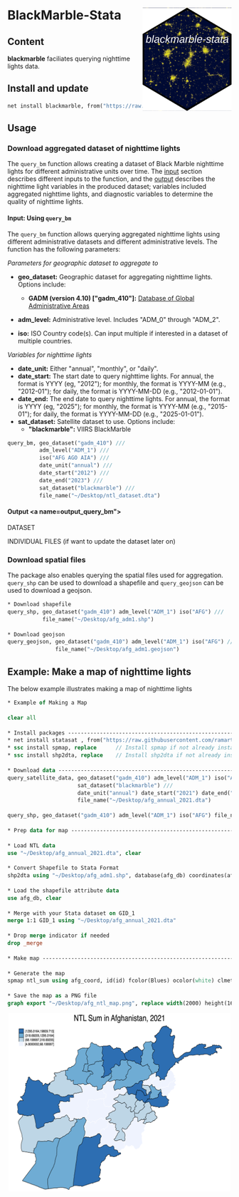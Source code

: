 # BlackMarble-Stata <img src="man/figures/logo.png" align="right" width="200" />

## Content

__blackmarble__ faciliates querying nighttime lights data.

## Install and update

```stata
net install blackmarble, from("https://raw.githubusercontent.com/ramarty/stata-satellite/master/src") replace
```

## Usage

### Download aggregated dataset of nighttime lights

The `query_bm` function allows creating a dataset of Black Marble nighttime lights for different administrative units over time. The [input](#input_query_bm) section describes different inputs to the function, and the [output](#output_query_bm) describes the nighttime light variables in the produced dataset; variables included aggregated nighttime lights, and diagnostic variables to determine the quality of nighttime lights.

#### Input: Using `query_bm` <a name="input_query_bm"></a>

The `query_bm` function allows querying aggregated nighttime lights using different administrative datasets and different administrative levels. The function has the following parameters:

_Parameters for geographic dataset to aggregate to_

* __geo_dataset:__ Geographic dataset for aggregating nighttime lights. Options include:
  - __GADM (version 4.10) ["gadm_410"]:__ [Database of Global Administrative Areas](https://gadm.org/)
  
* __adm_level:__ Administrative level. Includes "ADM_0" through "ADM_2".

* __iso:__ ISO Country code(s). Can input multiple if interested in a dataset of multiple countries.

_Variables for nighttime lights_

* __date_unit:__ Either "annual", "monthly", or "daily".
* __date_start:__ The start date to query nighttime lights. For annual, the format is YYYY (eg, "2012"); for monthly, the format is YYYY-MM (e.g., "2012-01"); for daily, the format is YYYY-MM-DD (e.g., "2012-01-01").
* __date_end:__ The end date to query nighttime lights. For annual, the format is YYYY (eg, "2025"); for monthly, the format is YYYY-MM (e.g., "2015-01"); for daily, the format is YYYY-MM-DD (e.g., "2025-01-01").
* __sat_dataset:__ Satellite dataset to use. Options include:
  - __"blackmarble":__ VIIRS BlackMarble

```stata
query_bm, geo_dataset("gadm_410") ///
          adm_level("ADM_1") /// 
          iso("AFG AGO AIA") ///
          date_unit("annual") ///
          date_start("2012") ///
          date_end("2023") ///
          sat_dataset("blackmarble") /// 
          file_name("~/Desktop/ntl_dataset.dta")
```

#### Output <a name=output_query_bm"></a> 

DATASET

INDIVIDUAL FILES (if want to update the dataset later on)


### Download spatial files

The package also enables querying the spatial files used for aggregation. `query_shp` can be used to download a shapefile and `query_geojson` can be used to download a geojson.

```stata
* Download shapefile
query_shp, geo_dataset("gadm_410") adm_level("ADM_1") iso("AFG") ///
           file_name("~/Desktop/afg_adm1.shp")

* Download geojson
query_geojson, geo_dataset("gadm_410") adm_level("ADM_1") iso("AFG") ///
               file_name("~/Desktop/afg_adm1.geojson")
```

## Example: Make a map of nighttime lights

The below example illustrates making a map of nighttime lights

```stata
* Example of Making a Map

clear all

* Install packages -------------------------------------------------------------
* net install statasat , from("https://raw.githubusercontent.com/ramarty/stata-satellite/master/src") replace
* ssc install spmap, replace      // Install spmap if not already installed
* ssc install shp2dta, replace    // Install shp2dta if not already installed

* Download data ----------------------------------------------------------------
query_satellite_data, geo_dataset("gadm_410") adm_level("ADM_1") iso("AFG") ///
					  sat_dataset("blackmarble") ///
					  date_unit("annual") date_start("2021") date_end("2021") ///
					  file_name("~/Desktop/afg_annual_2021.dta")
						  
query_shp, geo_dataset("gadm_410") adm_level("ADM_1") iso("AFG") file_name("~/Desktop/afg_adm1.shp")

* Prep data for map ------------------------------------------------------------

* Load NTL data
use "~/Desktop/afg_annual_2021.dta", clear

* Convert Shapefile to Stata Format
shp2dta using "~/Desktop/afg_adm1.shp", database(afg_db) coordinates(afg_coord) genid(id) replace

* Load the shapefile attribute data
use afg_db, clear

* Merge with your Stata dataset on GID_1
merge 1:1 GID_1 using "~/Desktop/afg_annual_2021.dta"

* Drop merge indicator if needed
drop _merge

* Make map ---------------------------------------------------------------------

* Generate the map
spmap ntl_sum using afg_coord, id(id) fcolor(Blues) ocolor(white) clmethod(quantile) title("NTL Sum in Afghanistan, 2021")
    
* Save the map as a PNG file
graph export "~/Desktop/afg_ntl_map.png", replace width(2000) height(1600)
```

<p align="center">
<img src="man/figures/afg_ntl_map.png" alt="Nighttime Lights Example" width="500"/>
</p>
